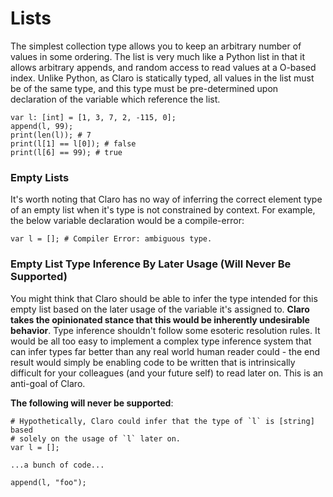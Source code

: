 # Lists

The simplest collection type allows you to keep an arbitrary number of values in some ordering. The list is very much
like a Python list in that it allows arbitrary appends, and random access to read values at a O-based index. Unlike
Python, as Claro is statically typed, all values in the list must be of the same type, and this type must be
pre-determined upon declaration of the variable which reference the list.

```
var l: [int] = [1, 3, 7, 2, -115, 0];
append(l, 99);
print(len(l)); # 7
print(l[1] == l[0]); # false
print(l[6] == 99); # true
```

### Empty Lists

It's worth noting that Claro has no way of inferring the correct element type of an empty list when it's type is not
constrained by context. For example, the below variable declaration would be a compile-error:

```
var l = []; # Compiler Error: ambiguous type.
```

### Empty List Type Inference By Later Usage (Will Never Be Supported)

You might think that Claro should be able to infer the type intended for this empty list based on the later usage of the
variable it's assigned to. __Claro takes the opinionated stance that this would be inherently undesirable behavior__.
Type inference shouldn't follow some esoteric resolution rules. It would be all too easy to implement a complex type
inference system that can infer types far better than any real world human reader could - the end result would simply be
enabling code to be written that is intrinsically difficult for your colleagues (and your future self) to read later on.
This is an anti-goal of Claro.

__The following will never be supported__:

```
# Hypothetically, Claro could infer that the type of `l` is [string] based
# solely on the usage of `l` later on.
var l = []; 

...a bunch of code...

append(l, "foo");
```